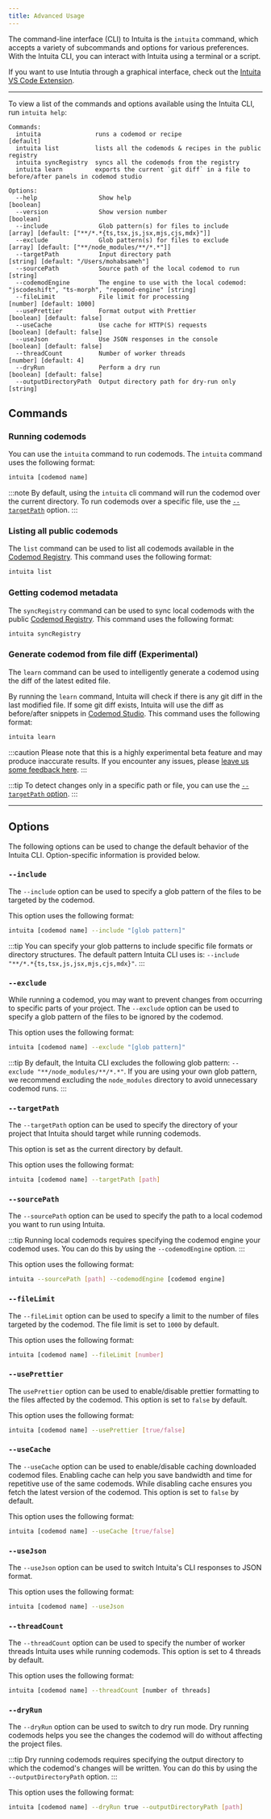 ```yaml
---
title: Advanced Usage
---
```


The command-line interface (CLI) to Intuita is the `intuita` command, which accepts a variety of subcommands and options for various preferences. With the Intuita CLI, you can interact with Intuita using a terminal or a script.

If you want to use Intutia through a graphical interface, check out the [Intuita VS Code Extension](/docs/vs-code-extension/quickstart).

---

To view a list of the commands and options available using the Intuita CLI, run `intuita help`:

```
Commands:
  intuita               runs a codemod or recipe                       [default]
  intuita list          lists all the codemods & recipes in the public registry
  intuita syncRegistry  syncs all the codemods from the registry
  intuita learn         exports the current `git diff` in a file to before/after panels in codemod studio

Options:
  --help                 Show help                                   [boolean]
  --version              Show version number                         [boolean]
  --include              Glob pattern(s) for files to include        [array] [default: ["**/*.*{ts,tsx,js,jsx,mjs,cjs,mdx}"]]
  --exclude              Glob pattern(s) for files to exclude        [array] [default: ["**/node_modules/**/*.*"]]
  --targetPath           Input directory path                        [string] [default: "/Users/mohabsameh"]
  --sourcePath           Source path of the local codemod to run     [string]
  --codemodEngine        The engine to use with the local codemod: "jscodeshift", "ts-morph", "repomod-engine" [string]
  --fileLimit            File limit for processing                   [number] [default: 1000]
  --usePrettier          Format output with Prettier                 [boolean] [default: false]
  --useCache             Use cache for HTTP(S) requests              [boolean] [default: false]
  --useJson              Use JSON responses in the console           [boolean] [default: false]
  --threadCount          Number of worker threads                    [number] [default: 4]
  --dryRun               Perform a dry run                           [boolean] [default: false]
  --outputDirectoryPath  Output directory path for dry-run only      [string]
  ```

## Commands

### Running codemods

You can use the `intuita` command to run codemods. The `intuita` command uses the following format:

```bash
intuita [codemod name]
```

:::note
By default, using the `intuita` cli command will run the codemod over the current directory. To run codemods over a specific file, use the [`--targetPath`](#targetpath) option.
:::

### Listing all public codemods

The `list` command can be used to list all codemods available in the [Codemod Registry](https://github.com/intuita-inc/codemod-registry). This command uses the following format:

```bash
intuita list
```

### Getting codemod metadata

The `syncRegistry` command can be used to sync local codemods with the public [Codemod Registry](https://github.com/intuita-inc/codemod-registry). This command uses the following format:

```bash
intuita syncRegistry
```

### Generate codemod from file diff (Experimental)

The `learn` command can be used to intelligently generate a codemod using the diff of the latest edited file.

By running the `learn` command, Intuita will check if there is any git diff in the last modified file. If some git diff exists, Intuita will use the diff as before/after snippets in [Codemod Studio](https://codemod.studio). This command uses the following format:

```bash
intuita learn
```

:::caution
Please note that this is a highly experimental beta feature and may produce inaccurate results. If you encounter any issues, please [leave us some feedback here](https://feedback.intuita.io/feature-requests-and-bugs).
:::

:::tip
To detect changes only in a specific path or file, you can use the [`--targetPath` option](#targetpath).
:::

---

## Options

The following options can be used to change the default behavior of the Intuita CLI. Option-specific information is provided below.

### `--include`

The `--include` option can be used to specify a glob pattern of the files to be targeted by the codemod.

This option uses the following format:

```bash
intuita [codemod name] --include "[glob pattern]"
```

:::tip
You can specify your glob patterns to include specific file formats or directory structures. The default pattern Intuita CLI uses is: `--include "**/*.*{ts,tsx,js,jsx,mjs,cjs,mdx}"`.
:::

### `--exclude`

While running a codemod, you may want to prevent changes from occurring to specific parts of your project. The `--exclude` option can be used to specify a glob pattern of the files to be ignored by the codemod.

This option uses the following format:

```bash
intuita [codemod name] --exclude "[glob pattern]"
```

:::tip
By default, the Intuita CLI excludes the following glob pattern: `--exclude "**/node_modules/**/*.*"`. If you are using your own glob pattern, we recommend excluding the `node_modules` directory to avoid unnecessary codemod runs.
:::

### `--targetPath`

The `--targetPath` option can be used to specify the directory of your project that Intuita should target while running codemods.

This option is set as the current directory by default.

This option uses the following format:

```bash
intuita [codemod name] --targetPath [path]
```

### `--sourcePath`

The `--sourcePath` option can be used to specify the path to a local codemod you want to run using Intuita.

:::tip
Running local codemods requires specifying the codemod engine your codemod uses. You can do this by using the `--codemodEngine` option.
:::

This option uses the following format:

```bash
intuita --sourcePath [path] --codemodEngine [codemod engine]
```

### `--fileLimit`

The `--fileLimit` option can be used to specify a limit to the number of files targeted by the codemod. The file limit is set to `1000` by default.

This option uses the following format:

```bash
intuita [codemod name] --fileLimit [number]
```

### `--usePrettier`

The `usePrettier` option can be used to enable/disable prettier formatting to the files affected by the codemod. This option is set to `false` by default.

This option uses the following format:

```bash
intuita [codemod name] --usePrettier [true/false]
```

### `--useCache`

The `--useCache` option can be used to enable/disable caching downloaded codemod files. Enabling cache can help you save bandwidth and time for repetitive use of the same codemods. While disabling cache ensures you fetch the latest version of the codemod. This option is set to `false` by default.

This option uses the following format:

```bash
intuita [codemod name] --useCache [true/false]
```

### `--useJson`

The `--useJson` option can be used to switch Intuita's CLI responses to JSON format.

This option uses the following format:

```bash
intuita [codemod name] --useJson
```

### `--threadCount`

The `--threadCount` option can be used to specify the number of worker threads Intuita uses while running codemods. This option is set to 4 threads by default.

This option uses the following format:

```bash
intuita [codemod name] --threadCount [number of threads]
```

### `--dryRun`

The `--dryRun` option can be used to switch to dry run mode. Dry running codemods helps you see the changes the codemod will do without affecting the project files.

:::tip
Dry running codemods requires specifying the output directory to which the codemod's changes will be written. You can do this by using the `--outputDirectoryPath` option.
:::

This option uses the following format:

```bash
intuita [codemod name] --dryRun true --outputDirectoryPath [path]
```
